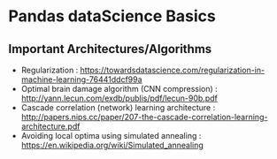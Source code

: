 # Pandas dataScience Basics

## Important Architectures/Algorithms
* Regularization : https://towardsdatascience.com/regularization-in-machine-learning-76441ddcf99a
* Optimal brain damage algorithm (CNN compression) : http://yann.lecun.com/exdb/publis/pdf/lecun-90b.pdf
* Cascade correlation (network) learning architecture : http://papers.nips.cc/paper/207-the-cascade-correlation-learning-architecture.pdf
* Avoiding local optima using simulated annealing : https://en.wikipedia.org/wiki/Simulated_annealing
